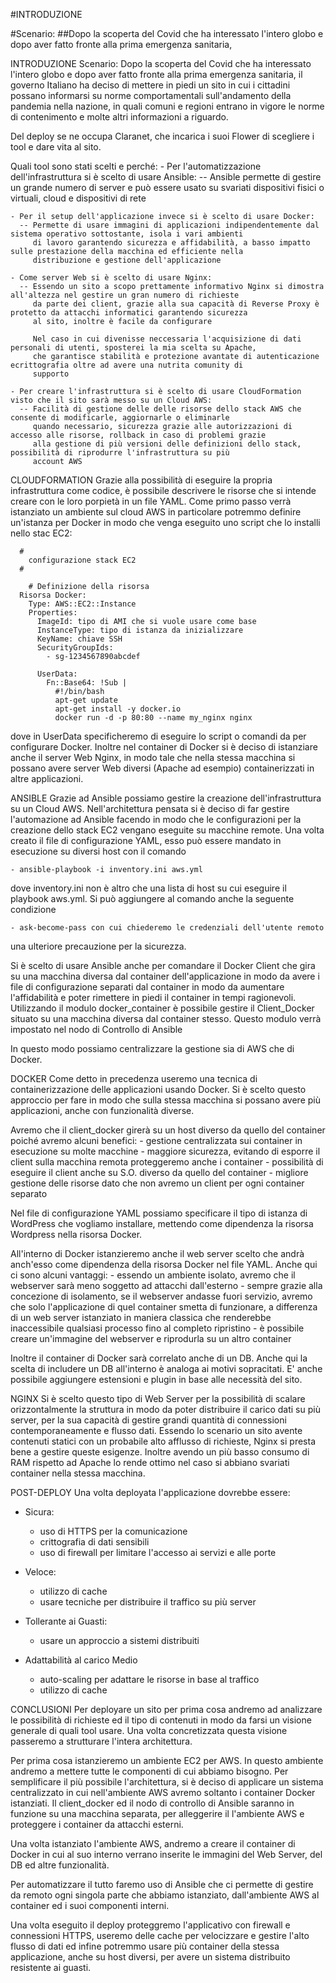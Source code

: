 
#INTRODUZIONE

#Scenario:
##Dopo la scoperta del Covid che ha interessato l'intero globo e dopo aver fatto fronte alla prima emergenza sanitaria, 

INTRODUZIONE
Scenario:
  Dopo la scoperta del Covid che ha interessato l'intero globo e dopo aver fatto fronte alla prima emergenza sanitaria, 
  il governo Italiano ha deciso di mettere in piedi un sito in cui i cittadini possano informarsi su norme comportamentali
  sull'andamento della pandemia nella nazione, in quali comuni e regioni entrano in vigore le norme di contenimento e molte
  altri informazioni a riguardo.

  Del deploy se ne occupa Claranet, che incarica i suoi Flower di scegliere i tool e dare vita al sito.

  Quali tool sono stati scelti e perché:
    - Per l'automatizzazione dell'infrastruttura si è scelto di usare Ansible:
      -- Ansible permette di gestire un grande numero di server e può essere usato su svariati dispositivi fisici o virtuali,
         cloud e dispositivi di rete

    - Per il setup dell'applicazione invece si è scelto di usare Docker:
      -- Permette di usare immagini di applicazioni indipendentemente dal sistema operativo sottostante, isola i vari ambienti
         di lavoro garantendo sicurezza e affidabilità, a basso impatto sulle prestazione della macchina ed efficiente nella
         distribuzione e gestione dell'applicazione

    - Come server Web si è scelto di usare Nginx:
      -- Essendo un sito a scopo prettamente informativo Nginx si dimostra all'altezza nel gestire un gran numero di richieste 
         da parte dei client, grazie alla sua capacità di Reverse Proxy è protetto da attacchi informatici garantendo sicurezza
         al sito, inoltre è facile da configurare

         Nel caso in cui divenisse neccessaria l'acquisizione di dati personali di utenti, sposterei la mia scelta su Apache,
         che garantisce stabilità e protezione avantate di autenticazione ecrittografia oltre ad avere una nutrita comunity di
         supporto

    - Per creare l'infrastruttura si è scelto di usare CloudFormation visto che il sito sarà messo su un Cloud AWS:
      -- Facilità di gestione delle delle risorse dello stack AWS che consente di modificarle, aggiornarle o eliminarle
         quando necessario, sicurezza grazie alle autorizzazioni di accesso alle risorse, rollback in caso di problemi grazie
         alla gestione di più versioni delle definizioni dello stack, possibilità di riprodurre l'infrastruttura su più
         account AWS

CLOUDFORMATION
  Grazie alla possibilità di eseguire la propria infrastruttura come codice, è possibile descrivere le risorse che si intende
  creare con le loro porpietà in un file YAML.
  Come primo passo verrà istanziato un ambiente sul cloud AWS in particolare potremmo definire un'istanza per Docker in 
  modo che venga eseguito uno script che lo installi nello stac EC2:

      #
        configurazione stack EC2
      #

        # Definizione della risorsa
      Risorsa Docker:
        Type: AWS::EC2::Instance
        Properties:
          ImageId: tipo di AMI che si vuole usare come base
          InstanceType: tipo di istanza da inizializzare
          KeyName: chiave SSH
          SecurityGroupIds:
            - sg-1234567890abcdef

          UserData:
            Fn::Base64: !Sub |
              #!/bin/bash
              apt-get update
              apt-get install -y docker.io
              docker run -d -p 80:80 --name my_nginx nginx

  dove in UserData specificheremo di eseguire lo script o comandi da per configurare Docker.
  Inoltre nel container di Docker si è deciso di istanziare anche il server Web Nginx, in modo tale che nella stessa macchina
  si possano avere server Web diversi (Apache ad esempio) containerizzati in altre applicazioni.

ANSIBLE
  Grazie ad Ansible possiamo gestire la creazione dell'infrastruttura su un Cloud AWS.
  Nell'architettura pensata si è deciso di far gestire l'automazione ad Ansible facendo in modo che le configurazioni
  per la creazione dello stack EC2 vengano eseguite su macchine remote.
  Una volta creato il file di configurazione YAML, esso può essere mandato in esecuzione su diversi host con il comando

    - ansible-playbook -i inventory.ini aws.yml

  dove  inventory.ini non è altro che una lista di host su cui eseguire il playbook aws.yml.
  Si può aggiungere al comando anche la seguente condizione

    - ask-become-pass con cui chiederemo le credenziali dell'utente remoto

  una ulteriore precauzione per la sicurezza.

  Si è scelto di usare Ansible anche per comandare il Docker Client che gira su una macchina diversa dal container 
  dell'applicazione in modo da avere i file di configurazione separati dal container in modo da aumentare l'affidabilità
  e poter rimettere in piedi il container in tempi ragionevoli.
  Utilizzando il modulo docker_container è possibile gestire il Client_Docker situato su una macchina diversa dal container
  stesso. Questo modulo verrà impostato nel nodo di Controllo di Ansible

  In questo modo possiamo centralizzare la gestione sia di AWS che di Docker.

DOCKER
  Come detto in precedenza useremo una tecnica di containerizzazione delle applicazioni usando Docker.
  Si è scelto questo approccio per fare in modo che sulla stessa macchina si possano avere più applicazioni, anche con
  funzionalità diverse.

  Avremo che il client_docker girerà su un host diverso da quello del container poiché avremo alcuni benefici:
    - gestione centralizzata sui container in esecuzione su molte macchine
    - maggiore sicurezza, evitando di esporre il client sulla macchina remota proteggeremo anche i container
    - possibilità di eseguire il client anche su S.O. diverso da quello del container
    - migliore gestione delle risorse dato che non avremo un client per ogni container separato

  Nel file di configurazione YAML possiamo specificare il tipo di istanza di WordPress che vogliamo installare, mettendo
  come dipendenza la risorsa Wordpress nella risorsa Docker.
  
  All'interno di Docker istanzieremo anche il web server scelto che andrà anch'esso come dipendenza della risorsa Docker nel
  file YAML. Anche qui ci sono alcuni vantaggi:
    - essendo un ambiente isolato, avremo che il webserver sarà meno soggetto ad attacchi dall'esterno
    - sempre grazie alla concezione di isolamento, se il webserver andasse fuori servizio, avremo che solo l'applicazione
      di quel container smetta di funzionare, a differenza di un web server istanziato in maniera classica che renderebbe
      inaccessibile qualsiasi processo fino al completo ripristino
    - è possibile creare un'immagine del webserver e riprodurla su un altro container

  Inoltre il container di Docker sarà correlato anche di un DB. Anche qui la scelta di includere un DB all'interno è analoga
  ai motivi sopracitati. E' anche possibile aggiungere estensioni e plugin in base alle necessità del sito.

NGINX
  Si è scelto questo tipo di Web Server per la possibilità di scalare orizzontalmente la struttura in modo da poter distribuire
  il carico dati su più server, per la sua capacità di gestire grandi quantità di connessioni contemporaneamente e flusso dati.
  Essendo lo scenario un sito avente contenuti statici con un probabile alto afflusso di richieste, Nginx si presta bene a
  gestire queste esigenze. Inoltre avendo un più basso consumo di RAM rispetto ad Apache lo rende ottimo nel caso si abbiano
  svariati container nella stessa macchina.

POST-DEPLOY
Una volta deployata l'applicazione dovrebbe essere:
  + Sicura:
    - uso di HTTPS per la comunicazione 
    - crittografia di dati sensibili
    - uso di firewall per limitare l'accesso ai servizi e alle porte

  + Veloce:
    - utilizzo di cache
    - usare tecniche per distribuire il traffico su più server

  + Tollerante ai Guasti:
    - usare un approccio a sistemi distribuiti

  + Adattabilità al carico Medio
    - auto-scaling per adattare le risorse in base al traffico
    - utilizzo di cache

CONCLUSIONI
  Per deployare un sito per prima cosa andremo ad analizzare le possibilità di richieste ed il tipo di contenuti in modo da
  farsi un visione generale di quali tool usare. Una volta concretizzata questa visione passeremo a strutturare
  l'intera architettura.

  Per prima cosa istanzieremo un ambiente EC2 per AWS. In questo ambiente andremo a mettere tutte le componenti di cui
  abbiamo bisogno. Per semplificare il più possibile l'architettura, si è deciso di applicare un sistema centralizzato in cui
  nell'ambiente AWS avremo soltanto i container Docker istanziati. Il client_docker ed il nodo di controllo di Ansible
  saranno in funzione su una macchina separata, per alleggerire il l'ambiente AWS e proteggere i container da attacchi esterni.

  Una volta istanziato l'ambiente AWS, andremo a creare il container di Docker in cui al suo interno verrano inserite le immagini
  del Web Server, del DB ed altre funzionalità.

  Per automatizzare il tutto faremo uso di Ansible che ci permette di gestire da remoto ogni singola parte che abbiamo istanziato,
  dall'ambiente AWS al container ed i suoi componenti interni.

  Una volta eseguito il deploy proteggremo l'applicativo con firewall e connessioni HTTPS, useremo delle cache per velocizzare
  e gestire l'alto flusso di dati ed infine potremmo usare più container della stessa applicazione, anche su host diversi, per
  avere un sistema distribuito resistente ai guasti.